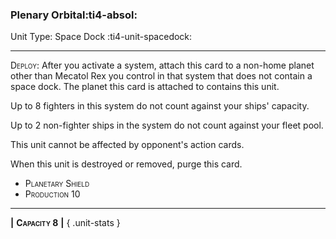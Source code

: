 ### **Plenary Orbital**:ti4-absol:

Unit Type: Space Dock :ti4-unit-spacedock: 

---

<span style="font-variant:small-caps;">Deploy</span>: After you activate a system, attach this card to a non-home planet other than Mecatol Rex you control in that system that does not contain a space dock. The planet this card is attached to contains this unit. 

Up to 8 fighters in this system do not count against your ships' capacity. 

Up to 2 non-fighter ships in the system do not count against your fleet pool. 

This unit cannot be affected by opponent's action cards.  

When this unit is destroyed or removed, purge this card.

* <span style="font-variant:small-caps;">Planetary Shield</span>
* <span style="font-variant:small-caps;">Production 10</span>

---

__|__ <span style="font-variant:small-caps;white-space: nowrap;">**Capacity 8**</span> __|__
{ .unit-stats }
